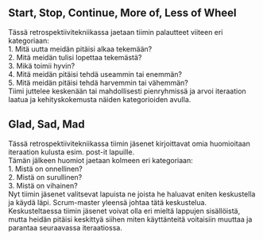 ## Start, Stop, Continue, More of, Less of Wheel
Tässä retrospektiivitekniikassa jaetaan tiimin palautteet viiteen eri kategoriaan:\
    1. Mitä uutta meidän pitäisi alkaa tekemään?\
    2. Mitä meidän tulisi lopettaa tekemästä?\
    3. Mikä toimii hyvin?\
    4. Mitä meidän pitäisi tehdä useammin tai enemmän?\
    5. Mitä meidän pitäisi tehdä harvemmin tai vähemmän?\
Tiimi juttelee keskenään tai mahdollisesti pienryhmissä ja arvoi iteraation laatua ja kehityskokemusta näiden kategorioiden avulla.

## Glad, Sad, Mad
Tässä retrospektiivitekniikassa tiimin jäsenet kirjoittavat omia huomioitaan iteraation kulusta esim. post-it lapuille.\
Tämän jälkeen huomiot jaetaan kolmeen eri kategoriaan:\
    1. Mistä on onnellinen?\
    2. Mistä on surullinen?\
    3. Mistä on vihainen?\
Nyt tiimin jäsenet valitsevat lapuista ne joista he haluavat eniten keskustella ja käydä läpi. Scrum-master yleensä johtaa tätä keskustelua.
Keskusteltaessa tiimin jäsenet voivat olla eri mieltä lappujen sisällöistä, mutta heidän pitäisi keskittyä siihen miten käyttänteitä voitaisiin muuttaa ja parantaa seuraavassa iteraatiossa.

